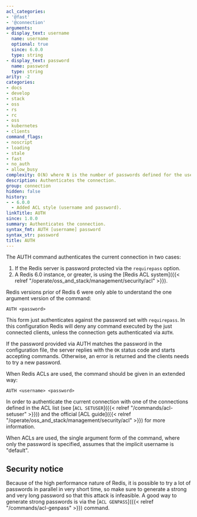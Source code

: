 ```yaml
---
acl_categories:
- '@fast'
- '@connection'
arguments:
- display_text: username
  name: username
  optional: true
  since: 6.0.0
  type: string
- display_text: password
  name: password
  type: string
arity: -2
categories:
- docs
- develop
- stack
- oss
- rs
- rc
- oss
- kubernetes
- clients
command_flags:
- noscript
- loading
- stale
- fast
- no_auth
- allow_busy
complexity: O(N) where N is the number of passwords defined for the user
description: Authenticates the connection.
group: connection
hidden: false
history:
- - 6.0.0
  - Added ACL style (username and password).
linkTitle: AUTH
since: 1.0.0
summary: Authenticates the connection.
syntax_fmt: AUTH [username] password
syntax_str: password
title: AUTH
---
```

The AUTH command authenticates the current connection in two cases:

1. If the Redis server is password protected via the `requirepass` option.
2. A Redis 6.0 instance, or greater, is using the [Redis ACL system]({{< relref "/operate/oss_and_stack/management/security/acl" >}}).

Redis versions prior of Redis 6 were only able to understand the one argument
version of the command:

    AUTH <password>

This form just authenticates against the password set with `requirepass`.
In this configuration Redis will deny any command executed by the just
connected clients, unless the connection gets authenticated via `AUTH`.

If the password provided via AUTH matches the password in the configuration file, the server replies with the `OK` status code and starts accepting commands.
Otherwise, an error is returned and the clients needs to try a new password.

When Redis ACLs are used, the command should be given in an extended way:

    AUTH <username> <password>

In order to authenticate the current connection with one of the connections
defined in the ACL list (see [`ACL SETUSER`]({{< relref "/commands/acl-setuser" >}})) and the official [ACL guide]({{< relref "/operate/oss_and_stack/management/security/acl" >}}) for more information.

When ACLs are used, the single argument form of the command, where only the password is specified, assumes that the implicit username is "default".

## Security notice

Because of the high performance nature of Redis, it is possible to try
a lot of passwords in parallel in very short time, so make sure to generate a
strong and very long password so that this attack is infeasible.
A good way to generate strong passwords is via the [`ACL GENPASS`]({{< relref "/commands/acl-genpass" >}}) command.
